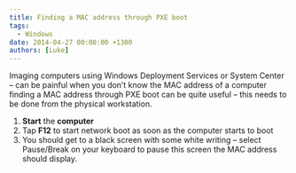 ```yaml
---
title: Finding a MAC address through PXE boot
tags:
  - Windows
date: 2014-04-27 00:00:00 +1300
authors: [Luke]
---
```


Imaging computers using Windows Deployment Services or System Center – can be painful when you don’t know the MAC address of a computer finding a MAC address through PXE boot can be quite useful – this needs to be done from the physical workstation.

  1. **Start** the **computer**
  2. Tap **F12** to start network boot as soon as the computer starts to boot
  3. You should get to a black screen with some white writing – select Pause/Break on your keyboard to pause this screen the MAC address should display.
